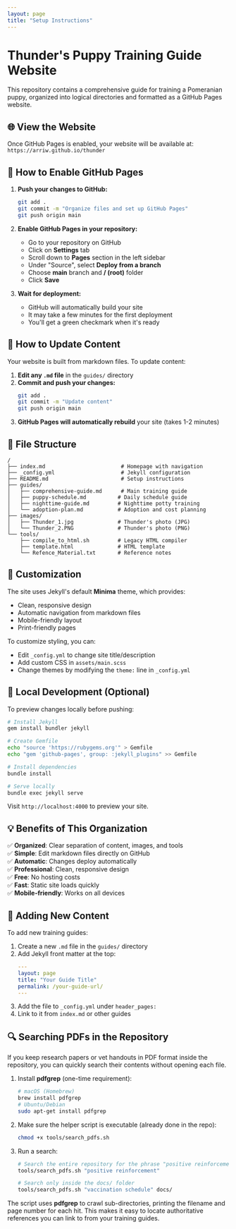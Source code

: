 ```yaml
---
layout: page
title: "Setup Instructions"
---
```


# Thunder's Puppy Training Guide Website

This repository contains a comprehensive guide for training a Pomeranian puppy, organized into logical directories and formatted as a GitHub Pages website.

## 🌐 View the Website

Once GitHub Pages is enabled, your website will be available at:
`https://arriw.github.io/thunder`

## 🚀 How to Enable GitHub Pages

1. **Push your changes to GitHub:**
   ```bash
   git add .
   git commit -m "Organize files and set up GitHub Pages"
   git push origin main
   ```

2. **Enable GitHub Pages in your repository:**
   - Go to your repository on GitHub
   - Click on **Settings** tab
   - Scroll down to **Pages** section in the left sidebar
   - Under "Source", select **Deploy from a branch**
   - Choose **main** branch and **/ (root)** folder
   - Click **Save**

3. **Wait for deployment:**
   - GitHub will automatically build your site
   - It may take a few minutes for the first deployment
   - You'll get a green checkmark when it's ready

## 📝 How to Update Content

Your website is built from markdown files. To update content:

1. **Edit any `.md` file** in the `guides/` directory
2. **Commit and push your changes:**
   ```bash
   git add .
   git commit -m "Update content"
   git push origin main
   ```
3. **GitHub Pages will automatically rebuild** your site (takes 1-2 minutes)

## 📁 File Structure

```
/
├── index.md                        # Homepage with navigation
├── _config.yml                     # Jekyll configuration
├── README.md                       # Setup instructions
├── guides/
│   ├── comprehensive-guide.md      # Main training guide
│   ├── puppy-schedule.md          # Daily schedule guide
│   ├── nighttime-guide.md         # Nighttime potty training
│   └── adoption-plan.md           # Adoption and cost planning
├── images/
│   ├── Thunder_1.jpg              # Thunder's photo (JPG)
│   └── Thunder_2.PNG              # Thunder's photo (PNG)
└── tools/
    ├── compile_to_html.sh         # Legacy HTML compiler
    ├── template.html              # HTML template
    └── Refence_Material.txt       # Reference notes
```

## 🎨 Customization

The site uses Jekyll's default **Minima** theme, which provides:
- Clean, responsive design
- Automatic navigation from markdown files
- Mobile-friendly layout
- Print-friendly pages

To customize styling, you can:
- Edit `_config.yml` to change site title/description
- Add custom CSS in `assets/main.scss`
- Change themes by modifying the `theme:` line in `_config.yml`

## 🔧 Local Development (Optional)

To preview changes locally before pushing:

```bash
# Install Jekyll
gem install bundler jekyll

# Create Gemfile
echo "source 'https://rubygems.org'" > Gemfile
echo "gem 'github-pages', group: :jekyll_plugins" >> Gemfile

# Install dependencies
bundle install

# Serve locally
bundle exec jekyll serve
```

Visit `http://localhost:4000` to preview your site.

## 💡 Benefits of This Organization

✅ **Organized**: Clear separation of content, images, and tools  
✅ **Simple**: Edit markdown files directly on GitHub  
✅ **Automatic**: Changes deploy automatically  
✅ **Professional**: Clean, responsive design  
✅ **Free**: No hosting costs  
✅ **Fast**: Static site loads quickly  
✅ **Mobile-friendly**: Works on all devices

## 📝 Adding New Content

To add new training guides:
1. Create a new `.md` file in the `guides/` directory
2. Add Jekyll front matter at the top:
   ```yaml
   ---
   layout: page
   title: "Your Guide Title"
   permalink: /your-guide-url/
   ---
   ```
3. Add the file to `_config.yml` under `header_pages:`
4. Link to it from `index.md` or other guides 

## 🔍 Searching PDFs in the Repository

If you keep research papers or vet handouts in PDF format inside the repository, you can quickly search their contents without opening each file.

1. Install **pdfgrep** (one-time requirement):
   ```bash
   # macOS (Homebrew)
   brew install pdfgrep
   # Ubuntu/Debian
   sudo apt-get install pdfgrep
   ```
2. Make sure the helper script is executable (already done in the repo):
   ```bash
   chmod +x tools/search_pdfs.sh
   ```
3. Run a search:
   ```bash
   # Search the entire repository for the phrase "positive reinforcement"
   tools/search_pdfs.sh "positive reinforcement"

   # Search only inside the docs/ folder
   tools/search_pdfs.sh "vaccination schedule" docs/
   ```

The script uses **pdfgrep** to crawl sub-directories, printing the filename and page number for each hit. This makes it easy to locate authoritative references you can link to from your training guides. 